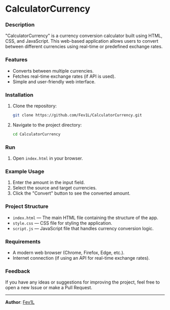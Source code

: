 # CalculatorCurrency

### Description
"CalculatorCurrency" is a currency conversion calculator built using HTML, CSS, and JavaScript. This web-based application allows users to convert between different currencies using real-time or predefined exchange rates.

### Features
- Converts between multiple currencies.
- Fetches real-time exchange rates (if API is used).
- Simple and user-friendly web interface.

### Installation
1. Clone the repository:
   ```bash
   git clone https://github.com/Fev1L/CalculatorCurrency.git
   ```
2. Navigate to the project directory:
   ```bash
   cd CalculatorCurrency
   ```

### Run
1. Open `index.html` in your browser.

### Example Usage
1. Enter the amount in the input field.
2. Select the source and target currencies.
3. Click the "Convert" button to see the converted amount.

### Project Structure
- `index.html` — The main HTML file containing the structure of the app.
- `style.css` — CSS file for styling the application.
- `script.js` — JavaScript file that handles currency conversion logic.

### Requirements
- A modern web browser (Chrome, Firefox, Edge, etc.).
- Internet connection (if using an API for real-time exchange rates).

### Feedback
If you have any ideas or suggestions for improving the project, feel free to open a new Issue or make a Pull Request.

---
**Author**: [Fev1L](https://github.com/Fev1L)



